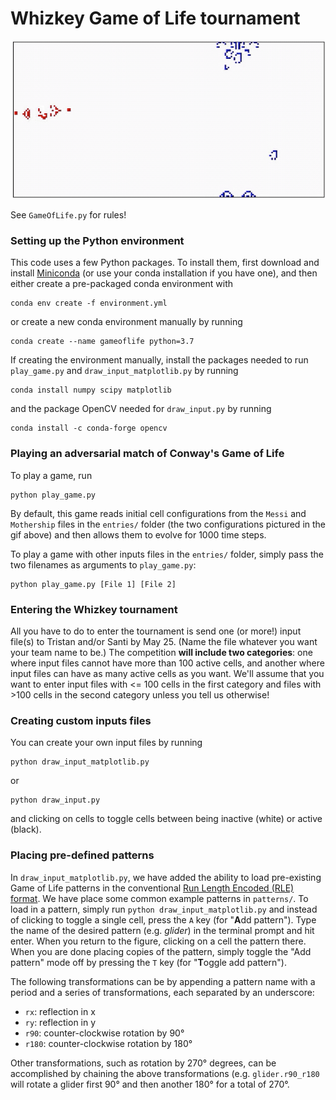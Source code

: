 # Whizkey Game of Life tournament

![Example match of the Adversarial Game of Life](movies/Messi_vs_Mothership/Messi_vs_Mothership.gif)

See ``GameOfLife.py`` for rules!

### Setting up the Python environment
This code uses a few Python packages. To install them, first download and install [Miniconda](https://docs.conda.io/en/latest/miniconda.html) (or use your conda installation if you have one), and then either create a pre-packaged conda environment with
```shell
conda env create -f environment.yml
```
or create a new conda environment manually by running
```shell
conda create --name gameoflife python=3.7
```
If creating the environment manually, install the packages needed to run ``play_game.py`` and ``draw_input_matplotlib.py`` by running
```shell
conda install numpy scipy matplotlib
```
and the package OpenCV needed for ``draw_input.py`` by running
```shell
conda install -c conda-forge opencv
```

### Playing an adversarial match of Conway's Game of Life
To play a game, run
```shell
python play_game.py
```
By default, this game reads initial cell configurations from the ``Messi`` and ``Mothership`` files in the ``entries/`` folder (the two configurations pictured in the gif above) and then allows them to evolve for 1000 time steps. 

To play a game with other inputs files in the ``entries/`` folder, simply pass the two filenames as arguments to ``play_game.py``:
```shell
python play_game.py [File 1] [File 2]
```

### Entering the Whizkey tournament
All you have to do to enter the tournament is send one (or more!) input file(s) to Tristan and/or Santi by May 25. (Name the file whatever you want your team name to be.) The competition **will include two categories**: one where input files cannot have more than 100 active cells, and another where input files can have as many active cells as you want. We'll assume that you want to enter input files with <= 100 cells in the first category and files with >100 cells in the second category unless you tell us otherwise!

### Creating custom inputs files
You can create your own input files by running
```shell
python draw_input_matplotlib.py
```
or
```shell
python draw_input.py
```
and clicking on cells to toggle cells between being inactive (white) or active (black).

### Placing pre-defined patterns
In ```draw_input_matplotlib.py```, we have added the ability to load pre-existing Game of Life patterns in the conventional [Run Length Encoded (RLE) format](https://www.conwaylife.com/wiki/Run_Length_Encoded). We have place some common example patterns in ``patterns/``. To load in a pattern, simply run ``python draw_input_matplotlib.py`` and instead of clicking to toggle a single cell, press the `A` key (for "**A**dd pattern"). Type the name of the desired pattern (e.g. *glider*) in the terminal prompt and hit enter. When you return to the figure, clicking on a cell the pattern there. When you are done placing copies of the pattern, simply toggle the "Add pattern" mode off by pressing the `T` key (for "**T**oggle add pattern").

The following transformations can be by appending a pattern name with a period and a series of transformations, each separated by an underscore:
- `rx`: reflection in x
- `ry`: reflection in y
- `r90`: counter-clockwise rotation by 90°
- `r180`: counter-clockwise rotation by 180°

Other transformations, such as rotation by 270° degrees, can be accomplished by chaining the above transformations (e.g. `glider.r90_r180` will rotate a glider first 90° and then another 180° for a total of 270°.
